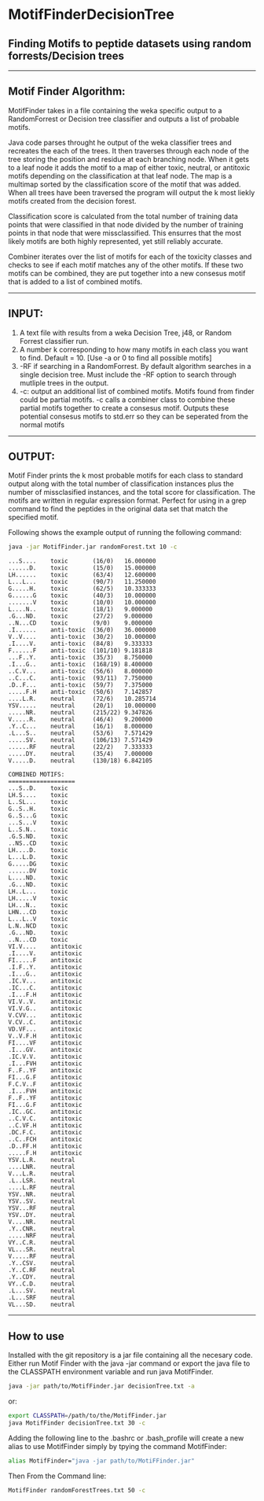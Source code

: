 # MotifFinderDecisionTree
<h2>Finding Motifs to peptide datasets using random forrests/Decision trees</h2>

***

<h2>Motif Finder Algorithm:</h2>

MotifFinder takes in a file containing the weka specific output to a
RandomForrest or Decision tree classifier and outputs a list of probable
motifs. 

Java code parses throught he output of the weka classifier trees and recreates
the each of the trees. It then traverses through each node of the tree storing
the position and residue at each branching node. When it gets to a leaf node it
adds the motif to a map of either toxic, neutral, or antitoxic motifs depending on
the classification at that leaf node. The map is a multimap sorted by the
classification score of the motif that was added. When all trees have been
traversed the program will output the k most liekly motifs created from the
decision forest.

Classification score is calculated from the total number of training data
points that were classified in that node divided by the number of training
points in that node that were missclassified. This ensurres that the most
likely motifs are both highly represented, yet still reliably accurate. 

Combiner iterates over the list of motifs for each of the toxicity classes and
checks to see if each motif matches any of the other motifs. If these two
motifs can be combined, they are put together into a new consesus motif that is
added to a list of combined motifs.

***

<h2>INPUT:</h2>

1. 	A text file with results from a weka Decision Tree, j48, or Random Forrest
	classifier run. 
2.	A number k corresponding to how many motifs in each class you want to
	find. Default = 10. [Use -a or 0 to find all possible motifs]
3. 	-RF if searching in a RandomForrest. By default algorithm searches in a
	single decision tree. Must include the -RF option to search through
	mutliple trees in the output. 
4.	-c: output an additional list of combined motifs. Motifs found from
	finder could be partial motifs. -c calls a combiner class to combine
	these partial motifs together to create a consesus motif. Outputs these
	potential consesus motifs to std.err so they can be seperated from the
	normal motifs

***

<h2>OUTPUT:</h2>

Motif Finder prints the k most probable motifs for each class to standard
output along with the total number of classification instances plus the number
of missclasified instances, and the total score for classification. The motifs
are written in regular expression format. Perfect for using in a grep command
to find the peptides in the original data set that match the specified motif.

Following shows the example output of running the following command:

```bash
java -jar MotifFinder.jar randomForest.txt 10 -c
```
	
	...S....	toxic		(16/0)	 16.000000
	......D.	toxic		(15/0)	 15.000000
	LH......	toxic		(63/4)	 12.600000
	L...L...	toxic		(90/7)	 11.250000
	G.....H.	toxic		(62/5)	 10.333333
	G......G	toxic		(40/3)	 10.000000
	.......V	toxic		(10/0)	 10.000000
	L....N..	toxic		(18/1)	 9.000000
	.G...ND.	toxic		(27/2)	 9.000000
	..N...CD	toxic		(9/0) 	 9.000000
	.I......	anti-toxic	(36/0)	 36.000000
	V..V....	anti-toxic	(30/2)	 10.000000
	.I....V.	anti-toxic	(84/8)	 9.333333
	F......F	anti-toxic	(101/10) 9.181818
	...F..Y.	anti-toxic	(35/3)	 8.750000
	.I...G..	anti-toxic	(168/19) 8.400000
	..C.V...	anti-toxic	(56/6)	 8.000000
	..C...C.	anti-toxic	(93/11)	 7.750000
	.D..F...	anti-toxic	(59/7)	 7.375000
	.....F.H	anti-toxic	(50/6)	 7.142857
	....L.R.	neutral		(72/6)	 10.285714
	YSV.....	neutral		(20/1)	 10.000000
	.....NR.	neutral		(215/22) 9.347826
	V.....R.	neutral		(46/4)	 9.200000
	.Y..C...	neutral		(16/1)	 8.000000
	.L...S..	neutral		(53/6)	 7.571429
	.....SV.	neutral		(106/13) 7.571429
	......RF	neutral		(22/2)	 7.333333
	.....DY.	neutral		(35/4)	 7.000000
	V.....D.	neutral		(130/18) 6.842105

	COMBINED MOTIFS:
	===================
	...S..D.	toxic
	LH.S....	toxic
	L..SL...	toxic
	G..S..H.	toxic
	G..S...G	toxic
	...S...V	toxic
	L..S.N..	toxic
	.G.S.ND.	toxic
	..NS..CD	toxic
	LH....D.	toxic
	L...L.D.	toxic
	G.....DG	toxic
	......DV	toxic
	L....ND.	toxic
	.G...ND.	toxic
	LH..L...	toxic
	LH.....V	toxic
	LH...N..	toxic
	LHN...CD	toxic
	L...L..V	toxic
	L.N..NCD	toxic
	.G...ND.	toxic
	..N...CD	toxic
	VI.V....	antitoxic
	.I....V.	antitoxic
	FI.....F	antitoxic
	.I.F..Y.	antitoxic
	.I...G..	antitoxic
	.IC.V...	antitoxic
	.IC...C.	antitoxic
	.I...F.H	antitoxic
	VI.V..V.	antitoxic
	VI.V.G..	antitoxic
	V.CVV...	antitoxic
	V.CV..C.	antitoxic
	VD.VF...	antitoxic
	V..V.F.H	antitoxic
	FI....VF	antitoxic
	.I...GV.	antitoxic
	.IC.V.V.	antitoxic
	.I...FVH	antitoxic
	F..F..YF	antitoxic
	FI...G.F	antitoxic
	F.C.V..F	antitoxic
	.I...FVH	antitoxic
	F..F..YF	antitoxic
	FI...G.F	antitoxic
	.IC..GC.	antitoxic
	..C.V.C.	antitoxic
	..C.VF.H	antitoxic
	.DC.F.C.	antitoxic
	..C..FCH	antitoxic
	.D..FF.H	antitoxic
	.....F.H	antitoxic
	YSV.L.R.	neutral
	....LNR.	neutral
	V...L.R.	neutral
	.L..LSR.	neutral
	....L.RF	neutral
	YSV..NR.	neutral
	YSV..SV.	neutral
	YSV...RF	neutral
	YSV..DY.	neutral
	V....NR.	neutral
	.Y..CNR.	neutral
	.....NRF	neutral
	VY..C.R.	neutral
	VL...SR.	neutral
	V.....RF	neutral
	.Y..CSV.	neutral
	.Y..C.RF	neutral
	.Y..CDY.	neutral
	VY..C.D.	neutral
	.L...SV.	neutral
	.L...SRF	neutral
	VL...SD.	neutral
***

<h2>How to use</h2>

Installed with the git repository is a jar file containing all the necesary
code. Either run Motif Finder with the java -jar command or export the java
file to the CLASSPATH environment variable and run java MotifFinder.

```bash
java -jar path/to/MotifFinder.jar decisionTree.txt -a
```

or:

```bash
export CLASSPATH=/path/to/the/MotifFinder.jar
java MotifFinder decisionTree.txt 30 -c
```

Adding the following line to the .bashrc or .bash_profile will create a new
alias to use MotifFinder simply by tpying the command MotifFinder:

```bash
alias MotifFinder="java -jar path/to/MotiFFinder.jar"
```

Then From the Command line:

```bash
MotifFinder randomForestTrees.txt 50 -c
```

